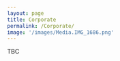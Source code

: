 ```yaml
---
layout: page
title: Corporate
permalink: /Corporate/
image: '/images/Media.IMG_1686.png'
---
```


TBC
